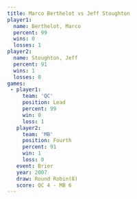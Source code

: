 ```yaml
---
title: Marco Berthelot vs Jeff Stoughton
player1:                
  name: Berthelot, Marco
  percent: 99           
  wins: 0               
  losses: 1             
player2:                
  name: Stoughton, Jeff 
  percent: 91           
  wins: 1               
  losses: 0             
games:
 - player1:        
     team: 'QC'    
     position: Lead
     percent: 99   
     win: 0        
     loss: 1       
   player2:          
     team: 'MB'      
     position: Fourth
     percent: 91     
     win: 1          
     loss: 0         
   event: Brier        
   year: 2007          
   draw: Round Robin(8)
   score: QC 4 - MB 6  
---
```

